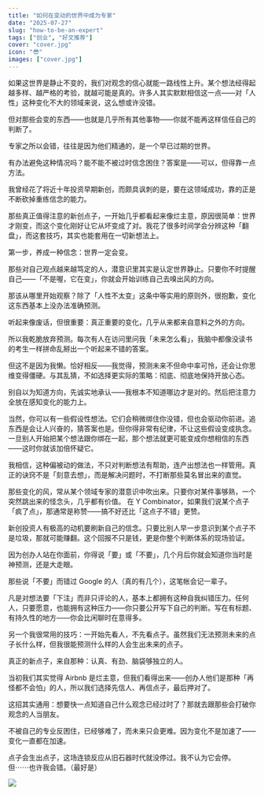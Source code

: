 ```yaml
---
title: "如何在变动的世界中成为专家"
date: "2025-07-27"
slug: "how-to-be-an-expert"
tags: ["创业", "好文推荐"]
cover: "cover.jpg"
icon: "😎"
images: ["cover.jpg"]
---
```

如果这世界是静止不变的，我们对观念的信心就能一路线性上升。某个想法经得起越多样、越严格的考验，就越可能是真的。许多人其实默默相信这一点——对「人性」这种变化不大的领域来说，这么想或许没错。



但对那些会变的东西——也就是几乎所有其他事物——你就不能再这样信任自己的判断了。



专家之所以会错，往往是因为他们精通的，是一个早已过期的世界。



有办法避免这种情况吗？能不能不被过时信念困住？答案是——可以，但得靠一点方法。



我曾经花了将近十年投资早期新创，而颇具讽刺的是，要在这领域成功，靠的正是不断砍掉重练信念的能力。



那些真正值得注意的新创点子，一开始几乎都看起来像烂主意，原因很简单：世界才刚变，而这个变化刚好让它从坏变成了对。我花了很多时间学会分辨这种「翻盘」，而这套技巧，其实也能套用在一切新想法上。



第一步，养成一种信念：世界一定会变。



那些对自己观点越来越笃定的人，潜意识里其实是认定世界静止。只要你不时提醒自己——「不是喔，它在变」，你就会开始训练自己去嗅出风的方向。



那该从哪里开始观察？除了「人性不太变」这条中等实用的原则外，很抱歉，变化这东西基本上没办法准确预测。



听起来像废话，但很重要：真正重要的变化，几乎从来都来自意料之外的方向。



所以我乾脆放弃预测。每次有人在访问里问我「未来怎么看」，我脑中都像没读书的考生一样拼命乱掰出一个听起来不错的答案。



但这不是因为我懒。恰好相反——我觉得，预测未来不但命中率可怜，还会让你思维变得僵硬。与其乱猜，不如选择更实际的策略：彻底、彻底地保持开放心态。



别自以为知道方向，先诚实地承认——我根本不知道哪边才是对的。然后把注意力全放在感知变化的能力上。



当然，你可以有一些假设性想法。它们会稍微绑住你没错，但也会驱动你前进。追东西是会让人兴奋的，猜答案也是。但你得非常有纪律，不让这些假设变成执念。
一旦别人开始把某个想法跟你绑在一起，那个想法就更可能变成你想相信的东西——这时你就该加倍怀疑它。



我相信，这种偏被动的做法，不只对判断想法有帮助，连产出想法也一样管用。真正的诀窍不是「刻意去想」，而是解决问题时，不打断那些莫名冒出来的直觉。



那些变化的风，常从某个领域专家的潜意识中吹出来。只要你对某件事够熟，一个突然跳出来的怪念头，几乎都有价值。
在 Y Combinator，如果我们说某个点子「疯了点」，那通常是称赞——搞不好还比「这点子不错」更赞。



新创投资人有极高的动机要刷新自己的信念。只要比别人早一步意识到某个点子不是垃圾，那就可能赚翻。这个回报不只是钱，更是你整个判断体系的现场验证。



因为创办人站在你面前，你得说「要」或「不要」，几个月后你就会知道你当时是神预测，还是大走眼。



那些说「不要」而错过 Google 的人（真的有几个），这笔帐会记一辈子。



凡是对想法要「下注」而非只评论的人，基本上都拥有这种自我纠错压力。任何人，只要愿意，也能拥有这种压力——你只要公开写下自己的判断。写在有标题、有持久性的地方——你会比闲聊时在意得多。



另一个我很常用的技巧：一开始先看人，不先看点子。虽然我们无法预测未来的点子长什么样，但我很能预测什么样的人会生出未来的点子。



真正的新点子，来自那种：认真、有劲、脑袋够独立的人。



当初我们其实觉得 Airbnb 是烂主意，但我们看得出来——创办人他们是那种「再怪都不会怕」的人，所以我们选择先信人、再信点子，最后押对了。



这招其实通用：想要快一点知道自己什么观念已经过时了？那就去跟那些会打破你观念的人当朋友。



不被自己的专业反困住，已经够难了，而未来只会更难。因为变化不是加速了——变化一直都在加速。



点子会生出点子，这场连锁反应从旧石器时代就没停过。我不认为它会停。
但⋯⋯也许我会错。（最好是）




![](https://prod-files-secure.s3.us-west-2.amazonaws.com/112d0858-5090-4d34-a606-b75eb8d65fd2/46476355-9cf3-4e99-9b7a-3531bc426380/1000202064.png?X-Amz-Algorithm=AWS4-HMAC-SHA256&X-Amz-Content-Sha256=UNSIGNED-PAYLOAD&X-Amz-Credential=ASIAZI2LB466XFBMAX5K%2F20250828%2Fus-west-2%2Fs3%2Faws4_request&X-Amz-Date=20250828T064559Z&X-Amz-Expires=3600&X-Amz-Security-Token=IQoJb3JpZ2luX2VjEEcaCXVzLXdlc3QtMiJIMEYCIQCja9rLFg5dTP9wuDrgb%2F05eBYrb2MOQxWPZABlVWzpXAIhALTmAzL0EsXtzjYVlz5FojLinKjvU40r%2FCYhftkUpkpJKogECJ%2F%2F%2F%2F%2F%2F%2F%2F%2F%2F%2FwEQABoMNjM3NDIzMTgzODA1IgwdgFxHUt0v62ksnBcq3APnqoygUT1nwa52otYeODEbPVw%2ByGEa9%2BCJNpWEeGmuvMA4iyQphB%2BfC7oJFYzieAFJFszCXcUlbHcRUZZcLGL20%2FpE16OxjyNWTzJNhbUqGAr5Ms3Rd2y0ySPPLD4wu62FdcRFZwu8%2FJJsMvhAgGPatYOAECGY76A0ideJkdQ55siCjv7ntvFDXhRg83xGhK87h6E1g7IUDFjGVPUIuIgxVgVwyCS5PYWIt1m8SRDde45zIQlr1eadTNDTGyOpwVlSxFS5h2xK9dvnu%2BRvi2wmDt42GkY1R4UjlU6Hcn8dF1vanIeyDccCjnkUMLryXQGvhsnTDi8aquomM5WCvtKYRNDOuBeeA%2FEjYBNchAZTNWS1Ny0jbuV2IGdSKI%2F8LaSipTw7hCJwAiZ7ZJfo899KNq7h1dyy0UOrE35EUOhULa3ighu3EZC1yQWphcHjd59gWsNk3cdGoPhLw7RWA2WdP5ysdGML5uYW1Q7CrYbMmEp5ZIRx1qpnpzrXBAb70%2FTyN5IhtkqIeDd037Qm7EPnyNuSjNnHdKNM7g88XjW58Mmed8jArHp0W3u43tM9P66JneBMWn%2Bf58k5HSjcWv1gDZUG3JcPUDt53itMOjKA9%2BKgpvdJmdW9TvsP%2FjCW6b%2FFBjqkAY%2Ff8idzrorx6NdZqSSUXWbf8HfjNxuJbGiEZ7mYzRIOIcetxQh07sHxRpINnPq1XETOH2Rly4iCSVQicS5Mm6aS33lCg91P0dqwhirZF1K%2Fu%2Fcw1hMm%2FpexmQCHvz1z%2B%2BZe6mBT%2BPz89uMHpfUAXsm6ycZtqutVMiWKWbJGoK5ebH2yQ5U5cTccLfQ5FilL%2FZ1sC7XBQwUG5WHYy0BxB52apKzq&X-Amz-Signature=9c570643c7b4a1be1fcfcc7c3ad8cb8759a4a5f93ced01fc4956078fcee08ae2&X-Amz-SignedHeaders=host&x-amz-checksum-mode=ENABLED&x-id=GetObject)

